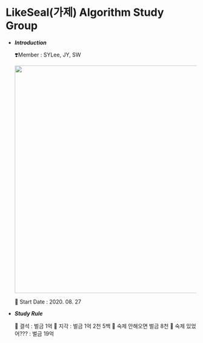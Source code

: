 # LikeSeal(가제) Algorithm Study Group


- ***Introduction***

    ❣️Member : SYLee, JY, SW
    
    <img src="https://user-images.githubusercontent.com/54494532/91629967-8a59cb80-ea08-11ea-83dd-fcc93ce6b518.png" width="600"/>
    
    🐋 Start Date : 2020. 08. 27
    
- ***Study Rule***
    
    🐋 결석 : 벌금 1억
    🐋 지각 : 벌금 1억 2천 5백
    🐋 숙제 안해오면 벌금 8천
    🐋 숙제 있었어??? : 벌금 19억
